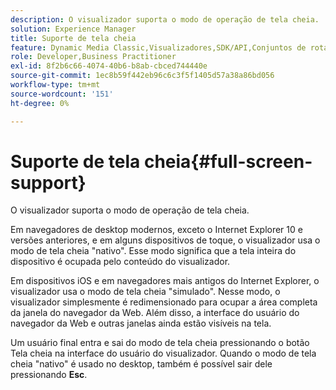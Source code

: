 ```yaml
---
description: O visualizador suporta o modo de operação de tela cheia.
solution: Experience Manager
title: Suporte de tela cheia
feature: Dynamic Media Classic,Visualizadores,SDK/API,Conjuntos de rotação
role: Developer,Business Practitioner
exl-id: 8f2b6c66-4074-40b6-b8ab-cbced744440e
source-git-commit: 1ec8b59f442eb96c6c3f5f1405d57a38a86bd056
workflow-type: tm+mt
source-wordcount: '151'
ht-degree: 0%

---
```


# Suporte de tela cheia{#full-screen-support}

O visualizador suporta o modo de operação de tela cheia.

Em navegadores de desktop modernos, exceto o Internet Explorer 10 e versões anteriores, e em alguns dispositivos de toque, o visualizador usa o modo de tela cheia &quot;nativo&quot;. Esse modo significa que a tela inteira do dispositivo é ocupada pelo conteúdo do visualizador.

Em dispositivos iOS e em navegadores mais antigos do Internet Explorer, o visualizador usa o modo de tela cheia &quot;simulado&quot;. Nesse modo, o visualizador simplesmente é redimensionado para ocupar a área completa da janela do navegador da Web. Além disso, a interface do usuário do navegador da Web e outras janelas ainda estão visíveis na tela.

Um usuário final entra e sai do modo de tela cheia pressionando o botão Tela cheia na interface do usuário do visualizador. Quando o modo de tela cheia &quot;nativo&quot; é usado no desktop, também é possível sair dele pressionando **Esc**.
